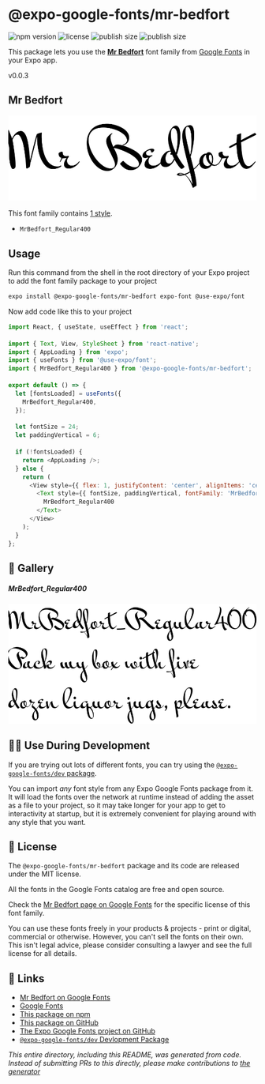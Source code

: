 # @expo-google-fonts/mr-bedfort

![npm version](https://flat.badgen.net/npm/v/@expo-google-fonts/mr-bedfort)
![license](https://flat.badgen.net/github/license/expo/google-fonts)
![publish size](https://flat.badgen.net/packagephobia/install/@expo-google-fonts/mr-bedfort)
![publish size](https://flat.badgen.net/packagephobia/publish/@expo-google-fonts/mr-bedfort)

This package lets you use the [**Mr Bedfort**](https://fonts.google.com/specimen/Mr+Bedfort) font family from [Google Fonts](https://fonts.google.com/) in your Expo app.

v0.0.3

## Mr Bedfort

![Mr Bedfort](./font-family.png)

This font family contains [1 style](#-gallery).

- `MrBedfort_Regular400`

## Usage

Run this command from the shell in the root directory of your Expo project to add the font family package to your project
```sh
expo install @expo-google-fonts/mr-bedfort expo-font @use-expo/font
```

Now add code like this to your project
```js
import React, { useState, useEffect } from 'react';

import { Text, View, StyleSheet } from 'react-native';
import { AppLoading } from 'expo';
import { useFonts } from '@use-expo/font';
import { MrBedfort_Regular400 } from '@expo-google-fonts/mr-bedfort';

export default () => {
  let [fontsLoaded] = useFonts({
    MrBedfort_Regular400,
  });

  let fontSize = 24;
  let paddingVertical = 6;

  if (!fontsLoaded) {
    return <AppLoading />;
  } else {
    return (
      <View style={{ flex: 1, justifyContent: 'center', alignItems: 'center' }}>
        <Text style={{ fontSize, paddingVertical, fontFamily: 'MrBedfort_Regular400' }}>
          MrBedfort_Regular400
        </Text>
      </View>
    );
  }
};

```

## 🔡 Gallery

##### MrBedfort_Regular400
![MrBedfort_Regular400](./e15139ad970a418042aa1bd423cac0ecbc77211a359ea93bf60c67ade7f97542.ttf.png)


## 👩‍💻 Use During Development

If you are trying out lots of different fonts, you can try using the [`@expo-google-fonts/dev` package](https://github.com/expo/google-fonts/tree/master/font-packages/dev#readme).

You can import *any* font style from any Expo Google Fonts package from it. It will load the fonts
over the network at runtime instead of adding the asset as a file to your project, so it may take longer
for your app to get to interactivity at startup, but it is extremely convenient
for playing around with any style that you want.

## 📖 License

The `@expo-google-fonts/mr-bedfort` package and its code are released under the MIT license.

All the fonts in the Google Fonts catalog are free and open source.

Check the [Mr Bedfort page on Google Fonts](https://fonts.google.com/specimen/Mr+Bedfort) for the specific license of this font family.

You can use these fonts freely in your products & projects - print or digital, commercial or otherwise. However, you can't sell the fonts on their own. This isn't legal advice, please consider consulting a lawyer and see the full license for all details.

## 🔗 Links

- [Mr Bedfort on Google Fonts](https://fonts.google.com/specimen/Mr+Bedfort)
- [Google Fonts](https://fonts.google.com/)
- [This package on npm](https://www.npmjs.com/package/@expo-google-fonts/mr-bedfort)
- [This package on GitHub](https://github.com/expo/google-fonts/tree/master/font-packages/mr-bedfort)
- [The Expo Google Fonts project on GitHub](https://github.com/expo/google-fonts)
- [`@expo-google-fonts/dev` Devlopment Package](https://github.com/expo/google-fonts/tree/master/font-packages/dev)


*This entire directory, including this README, was generated from code. Instead of submitting PRs to this directly, please make contributions to [the generator](https://github.com/expo/google-fonts/tree/master/packages/generator)*
